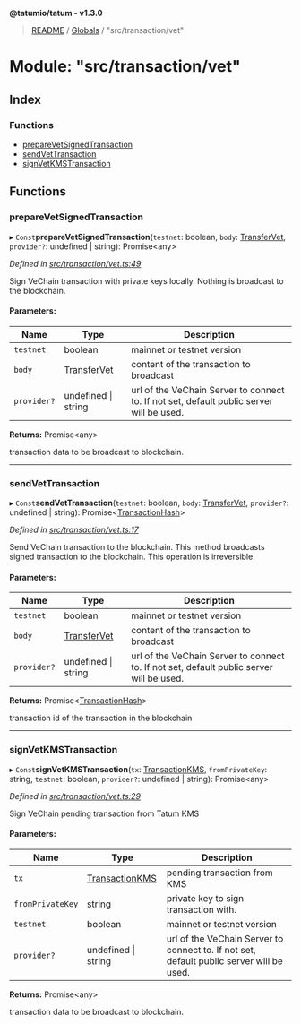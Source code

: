**@tatumio/tatum - v1.3.0**

> [README](../README.md) / [Globals](../globals.md) / "src/transaction/vet"

# Module: "src/transaction/vet"

## Index

### Functions

* [prepareVetSignedTransaction](_src_transaction_vet_.md#preparevetsignedtransaction)
* [sendVetTransaction](_src_transaction_vet_.md#sendvettransaction)
* [signVetKMSTransaction](_src_transaction_vet_.md#signvetkmstransaction)

## Functions

### prepareVetSignedTransaction

▸ `Const`**prepareVetSignedTransaction**(`testnet`: boolean, `body`: [TransferVet](../classes/_src_model_request_transfervet_.transfervet.md), `provider?`: undefined \| string): Promise\<any>

*Defined in [src/transaction/vet.ts:49](https://github.com/tatumio/tatum-js/blob/31bb1b4/src/transaction/vet.ts#L49)*

Sign VeChain transaction with private keys locally. Nothing is broadcast to the blockchain.

#### Parameters:

Name | Type | Description |
------ | ------ | ------ |
`testnet` | boolean | mainnet or testnet version |
`body` | [TransferVet](../classes/_src_model_request_transfervet_.transfervet.md) | content of the transaction to broadcast |
`provider?` | undefined \| string | url of the VeChain Server to connect to. If not set, default public server will be used. |

**Returns:** Promise\<any>

transaction data to be broadcast to blockchain.

___

### sendVetTransaction

▸ `Const`**sendVetTransaction**(`testnet`: boolean, `body`: [TransferVet](../classes/_src_model_request_transfervet_.transfervet.md), `provider?`: undefined \| string): Promise\<[TransactionHash](../interfaces/_src_model_response_common_transactionhash_.transactionhash.md)>

*Defined in [src/transaction/vet.ts:17](https://github.com/tatumio/tatum-js/blob/31bb1b4/src/transaction/vet.ts#L17)*

Send VeChain transaction to the blockchain. This method broadcasts signed transaction to the blockchain.
This operation is irreversible.

#### Parameters:

Name | Type | Description |
------ | ------ | ------ |
`testnet` | boolean | mainnet or testnet version |
`body` | [TransferVet](../classes/_src_model_request_transfervet_.transfervet.md) | content of the transaction to broadcast |
`provider?` | undefined \| string | url of the VeChain Server to connect to. If not set, default public server will be used. |

**Returns:** Promise\<[TransactionHash](../interfaces/_src_model_response_common_transactionhash_.transactionhash.md)>

transaction id of the transaction in the blockchain

___

### signVetKMSTransaction

▸ `Const`**signVetKMSTransaction**(`tx`: [TransactionKMS](../classes/_src_model_response_kms_transactionkms_.transactionkms.md), `fromPrivateKey`: string, `testnet`: boolean, `provider?`: undefined \| string): Promise\<any>

*Defined in [src/transaction/vet.ts:29](https://github.com/tatumio/tatum-js/blob/31bb1b4/src/transaction/vet.ts#L29)*

Sign VeChain pending transaction from Tatum KMS

#### Parameters:

Name | Type | Description |
------ | ------ | ------ |
`tx` | [TransactionKMS](../classes/_src_model_response_kms_transactionkms_.transactionkms.md) | pending transaction from KMS |
`fromPrivateKey` | string | private key to sign transaction with. |
`testnet` | boolean | mainnet or testnet version |
`provider?` | undefined \| string | url of the VeChain Server to connect to. If not set, default public server will be used. |

**Returns:** Promise\<any>

transaction data to be broadcast to blockchain.

